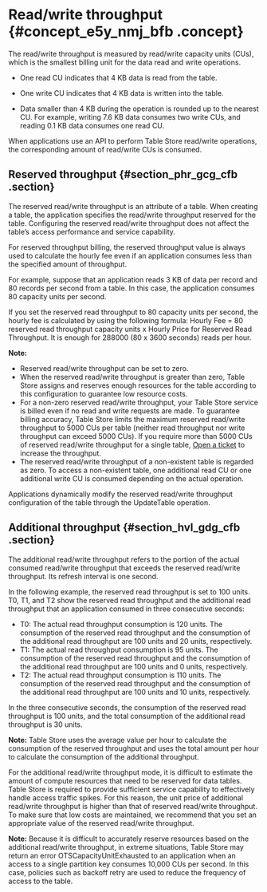 # Read/write throughput {#concept_e5y_nmj_bfb .concept}

The read/write throughput is measured by read/write capacity units \(CUs\), which is the smallest billing unit for the data read and write operations.

-   One read CU indicates that 4 KB data is read from the table.

-   One write CU indicates that 4 KB data is written into the table.

-   Data smaller than 4 KB during the operation is rounded up to the nearest CU. For example, writing 7.6 KB data consumes two write CUs, and reading 0.1 KB data consumes one read CU.


When applications use an API to perform Table Store read/write operations, the corresponding amount of read/write CUs is consumed.

## Reserved throughput {#section_phr_gcg_cfb .section}

The reserved read/write throughput is an attribute of a table. When creating a table, the application specifies the read/write throughput reserved for the table. Configuring the reserved read/write throughput does not affect the table’s access performance and service capability.

For reserved throughput billing, the reserved throughput value is always used to calculate the hourly fee even if an application consumes less than the specified amount of throughput.

For example, suppose that an application reads 3 KB of data per record and 80 records per second from a table. In this case, the application consumes 80 capacity units per second.

If you set the reserved read throughput to 80 capacity units per second, the hourly fee is calculated by using the following formula: Hourly Fee = 80 reserved read throughput capacity units x Hourly Price for Reserved Read Throughput. It is enough for 288000 \(80 x 3600 seconds\) reads per hour.

**Note:** 

-   Reserved read/write throughput can be set to zero.
-   When the reserved read/write throughput is greater than zero, Table Store assigns and reserves enough resources for the table according to this configuration to guarantee low resource costs.
-   For a non-zero reserved read/write throughput, your Table Store service is billed even if no read and write requests are made. To guarantee billing accuracy, Table Store limits the maximum reserved read/write throughput to 5000 CUs per table \(neither read throughput nor write throughput can exceed 5000 CUs\). If you require more than 5000 CUs of reserved read/write throughput for a single table, [Open a ticket](https://workorder-intl.console.aliyun.com/#/ticket/createIndex) to increase the throughput.
-   The reserved read/write throughput of a non-existent table is regarded as zero. To access a non-existent table, one additional read CU or one additional write CU is consumed depending on the actual operation.

Applications dynamically modify the reserved read/write throughput configuration of the table through the UpdateTable operation.

## Additional throughput {#section_hvl_gdg_cfb .section}

The additional read/write throughput refers to the portion of the actual consumed read/write throughput that exceeds the reserved read/write throughput. Its refresh interval is one second.

In the following example, the reserved read throughput is set to 100 units. T0, T1, and T2 show the reserved read throughput and the additional read throughput that an application consumed in three consecutive seconds:

-   T0: The actual read throughput consumption is 120 units. The consumption of the reserved read throughput and the consumption of the additional read throughput are 100 units and 20 units, respectively.
-   T1: The actual read throughput consumption is 95 units. The consumption of the reserved read throughput and the consumption of the additional read throughput are 100 units and 0 units, respectively.
-   T2: The actual read throughput consumption is 110 units. The consumption of the reserved read throughput and the consumption of the additional read throughput are 100 units and 10 units, respectively.

In the three consecutive seconds, the consumption of the reserved read throughput is 100 units, and the total consumption of the additional read throughput is 30 units.

**Note:** Table Store uses the average value per hour to calculate the consumption of the reserved throughput and uses the total amount per hour to calculate the consumption of the additional throughput.

For the additional read/write throughput mode, it is difficult to estimate the amount of compute resources that need to be reserved for data tables. Table Store is required to provide sufficient service capability to effectively handle access traffic spikes. For this reason, the unit price of additional read/write throughput is higher than that of reserved read/write throughput. To make sure that low costs are maintained, we recommend that you set an appropriate value of the reserved read/write throughput.

**Note:** Because it is difficult to accurately reserve resources based on the additional read/write throughput, in extreme situations, Table Store may return an error OTSCapacityUnitExhausted to an application when an access to a single partition key consumes 10,000 CUs per second. In this case, policies such as backoff retry are used to reduce the frequency of access to the table.

